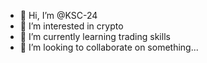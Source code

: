 - 👋 Hi, I’m @KSC-24
- 👀 I’m interested in crypto
- 🌱 I’m currently learning trading skills
- 💞️ I’m looking to collaborate on something...

<!---
KSC-24/KSC-24 is a ✨ special ✨ repository because its `README.md` (this file) appears on your GitHub profile.
You can click the Preview link to take a look at your changes.
--->
